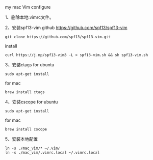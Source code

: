my mac Vim configure

1、删除本地.vimrc文件。

2、安装spf13-vim github  https://github.com/spf13/spf13-vim

    git clone https://github.com/spf13/spf13-vim.git

install

    curl https://j.mp/spf13-vim3 -L > spf13-vim.sh && sh spf13-vim.sh


3、安装ctags 
for ubuntu 

    sudo apt-get install 
for mac

    brew install ctags

4、安装cscope
for ubuntu 

    sudo apt-get install 
for mac

    brew install cscope

5、安装本地配置
    
    ln -s ./mac_vim/* ~/.vim/
    ln -s ./mac_vim/.vimrc.local ~/.vimrc.local
